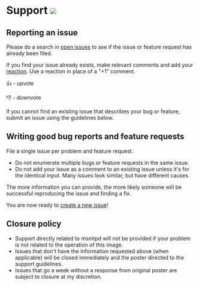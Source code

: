 # Support [![](https://isitmaintained.com/badge/resolution/crazy-max/docker-alpine-s6.svg)](https://isitmaintained.com/project/crazy-max/docker-alpine-s6)

## Reporting an issue

Please do a search in [open issues](https://github.com/crazy-max/docker-alpine-s6/issues?utf8=%E2%9C%93&q=) to see if the issue or feature request has already been filed.

If you find your issue already exists, make relevant comments and add your [reaction](https://github.com/blog/2119-add-reactions-to-pull-requests-issues-and-comments). Use a reaction in place of a "+1" comment.

:+1: - upvote

:-1: - downvote

If you cannot find an existing issue that describes your bug or feature, submit an issue using the guidelines below.

## Writing good bug reports and feature requests

File a single issue per problem and feature request.

* Do not enumerate multiple bugs or feature requests in the same issue.
* Do not add your issue as a comment to an existing issue unless it's for the identical input. Many issues look similar, but have different causes.

The more information you can provide, the more likely someone will be successful reproducing the issue and finding a fix.

You are now ready to [create a new issue](https://github.com/crazy-max/docker-alpine-s6/issues/new/choose)!

## Closure policy

* Support directly related to msmtpd will not be provided if your problem is not related to the operation of this image.
* Issues that don't have the information requested above (when applicable) will be closed immediately and the poster directed to the support guidelines.
* Issues that go a week without a response from original poster are subject to closure at my discretion.
